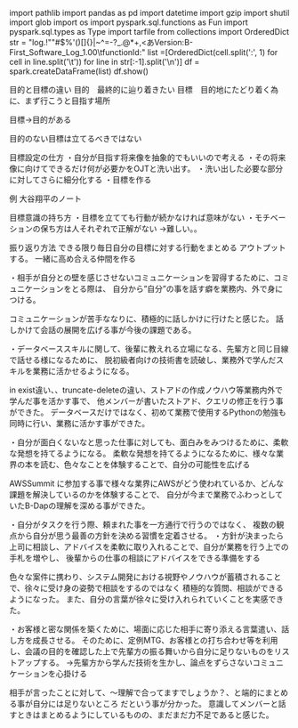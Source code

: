import pathlib
import pandas as pd
import datetime 
import gzip
import shutil
import glob
import os
import pyspark.sql.functions as Fun
import pyspark.sql.types as Type
import tarfile
from collections import OrderedDict
str = "log.!""#$%'()[]{}\|~^=-?_.@*+,<あVersion:B-First_Software_Log_1.00\tfunctionId:"
list =[OrderedDict(cell.split(':', 1) for cell in line.split('\t')) for line in str[:-1].split('\n')]
df = spark.createDataFrame(list)
df.show()




目的と目標の違い
目的　最終的に辿り着きたい
目標　目的地にたどり着く為に、まず行こうと目指す場所

目標→目的がある

目的のない目標は立てるべきではない


目標設定の仕方
・自分が目指す将来像を抽象的でもいいので考える
・その将来像に向けてできるだけ何が必要かをOJTと洗い出す。
・洗い出した必要な部分に対してさらに細分化する
・目標を作る

例 大谷翔平のノート

目標意識の持ち方
・目標を立てても行動が続かなければ意味がない
・モチベーションの保ち方は人それぞれで正解がない
→難しい。。


振り返り方法
できる限り毎日自分の目標に対する行動をまとめる
アウトプットする。
一緒に高め合える仲間を作る


・相手が自分との壁を感じさせないコミュニケーションを習得するために、コミュニケーションをとる際は、
自分から”自分”の事を話す癖を業務内、外で身につける。

コミュニケーションが苦手ななりに、積極的に話しかけに行けたと感じた。
話しかけて会話の展開を広げる事が今後の課題である。


・データベーススキルに関して、後輩に教えれる立場になる、先輩方と同じ目線で話せる様になるために、
脱初級者向けの技術書を読破し、業務外で学んだスキルを業務に活かせるようになる。

in exist違い、、truncate-deleteの違い、ストアドの作成ノウハウ等業務内外で学んだ事を活かす事で、
他メンバーが書いたストアド、クエリの修正を行う事ができた。
データベースだけではなく、初めて業務で使用するPythonの勉強も同時に行い、業務に活かす事ができた。

・自分が面白くないなと思った仕事に対しても、面白みをみつけるために、柔軟な発想を持てるようになる。
柔軟な発想を持てるようになるために、様々な業界の本を読む、色々なことを体験することで、自分の可能性を広げる

AWSSummit に参加する事で様々な業界にAWSがどう使われているか、どんな課題を解決しているのかを体験することで、
自分が今まで業務でふわっとしていたB-Dapの理解を深める事ができた。

・自分がタスクを行う際、頼まれた事を一方通行で行うのではなく、
複数の観点から自分が思う最善の方針を決める習慣を定着させる。
・方針が決まったら上司に相談し、アドバイスを柔軟に取り入れることで、自分が業務を行う上での手札を増やし、
後輩からの仕事の相談にアドバイスをできる準備をする

色々な案件に携わり、システム開発における視野やノウハウが蓄積されることで、徐々に受け身の姿勢で相談をするのではなく
積極的な質問、相談ができるようになった。
また、自分の言葉が徐々に受け入れられていくことを実感できた。

・お客様と密な関係を築くために、場面に応じた相手に寄り添える言葉遣い、話し方を成長させる。
そのために、定例MTG、お客様との打ち合わせ等を利用し、会議の目的を確認した上で先輩方の振る舞いから自分に足りないものをリストアップする。
→先輩方から学んだ技術を生かし、論点をずらさないコミュニケーションを心掛ける

相手が言ったことに対して、〜理解で合ってますでしょうか？、と端的にまとめる事が自分には足りないところ
だという事が分かった。
意識してメンバーと話すときはまとめるようにしているものの、まだまだ力不足であると感じた。


